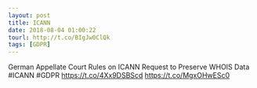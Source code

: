 ```yaml
---
layout: post
title: ICANN
date: 2018-08-04 01:00:22
tourl: http://t.co/BIgJw0ClQk
tags: [GDPR]
---
```

German Appellate Court Rules on ICANN Request to Preserve WHOIS Data #ICANN #GDPR https://t.co/4Xx9DSBScd https://t.co/MgxOHwESc0